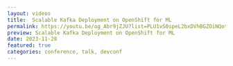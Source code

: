 ```yaml
---
layout: videos
title:  Scalable Kafka Deployment on OpenShift for ML
permalink: https://youtu.be/og_Abr9jZJU?list=PLU1vS0speL2bxDVhBGZOiNQotzkdxJ8ln
preview: Scalable Kafka Deployment on OpenShift for ML
date: 2023-11-28
featured: true
categories: conference, talk, devconf
---
```


